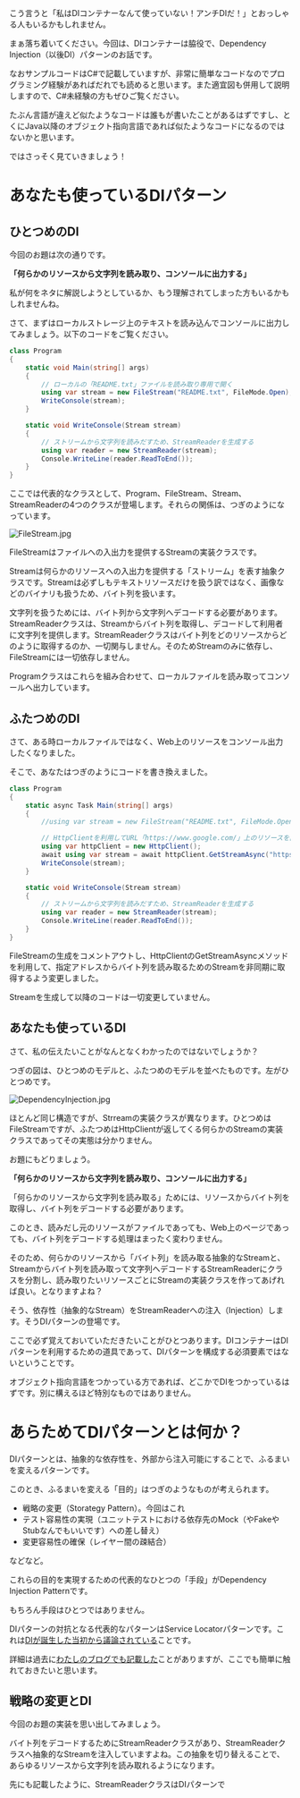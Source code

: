 こう言うと「私はDIコンテナーなんて使っていない！アンチDIだ！」とおっしゃる人もいるかもしれません。

まぁ落ち着いてください。今回は、DIコンテナーは脇役で、Dependency Injection（以後DI）パターンのお話です。

なおサンプルコードはC#で記載していますが、非常に簡単なコードなのでプログラミング経験があればだれでも読めると思います。また適宜図も併用して説明しますので、C#未経験の方もぜひご覧ください。

たぶん言語が違えど似たようなコードは誰もが書いたことがあるはずですし、とくにJava以降のオブジェクト指向言語であれば似たようなコードになるのではないかと思います。

ではさっそく見ていきましょう！

# あなたも使っているDIパターン

## ひとつめのDI

今回のお題は次の通りです。

**「何らかのリソースから文字列を読み取り、コンソールに出力する」**

私が何をネタに解説しようとしているか、もう理解されてしまった方もいるかもしれませんね。

さて、まずはローカルストレージ上のテキストを読み込んでコンソールに出力してみましょう。以下のコードをご覧ください。

```csharp
class Program
{
    static void Main(string[] args)
    {
        // ローカルの「README.txt」ファイルを読み取り専用で開く
        using var stream = new FileStream("README.txt", FileMode.Open);
        WriteConsole(stream);
    }

    static void WriteConsole(Stream stream)
    {
        // ストリームから文字列を読みだすため、StreamReaderを生成する
        using var reader = new StreamReader(stream);
        Console.WriteLine(reader.ReadToEnd());
    }
}
```

ここでは代表的なクラスとして、Program、FileStream、Stream、StreamReaderの4つのクラスが登場します。それらの関係は、つぎのようになっています。

![FileStream.jpg](https://qiita-image-store.s3.ap-northeast-1.amazonaws.com/0/99262/3f14b017-0467-3a8f-bb76-44adb438e56e.jpeg)

FileStreamはファイルへの入出力を提供するStreamの実装クラスです。

Streamは何らかのリソースへの入出力を提供する「ストリーム」を表す抽象クラスです。Streamは必ずしもテキストリソースだけを扱う訳ではなく、画像などのバイナリも扱うため、バイト列を扱います。

文字列を扱うためには、バイト列から文字列へデコードする必要があります。StreamReaderクラスは、Streamからバイト列を取得し、デコードして利用者に文字列を提供します。StreamReaderクラスはバイト列をどのリソースからどのように取得するのか、一切関与しません。そのためStreamのみに依存し、FileStreamには一切依存しません。

Programクラスはこれらを組み合わせて、ローカルファイルを読み取ってコンソールへ出力しています。


## ふたつめのDI

さて、ある時ローカルファイルではなく、Web上のリソースをコンソール出力したくなりました。

そこで、あなたはつぎのようにコードを書き換えました。

```csharp
class Program
{
    static async Task Main(string[] args)
    {
        //using var stream = new FileStream("README.txt", FileMode.Open);

        // HttpClientを利用してURL「https://www.google.com/」上のリソースを開く
        using var httpClient = new HttpClient();
        await using var stream = await httpClient.GetStreamAsync("https://www.google.com/");
        WriteConsole(stream);
    }

    static void WriteConsole(Stream stream)
    {
        // ストリームから文字列を読みだすため、StreamReaderを生成する
        using var reader = new StreamReader(stream);
        Console.WriteLine(reader.ReadToEnd());
    }
}
```

FileStreamの生成をコメントアウトし、HttpClientのGetStreamAsyncメソッドを利用して、指定アドレスからバイト列を読み取るためのStreamを非同期に取得するよう変更しました。

Streamを生成して以降のコードは一切変更していません。

## あなたも使っているDI

さて、私の伝えたいことがなんとなくわかったのではないでしょうか？

つぎの図は、ひとつめのモデルと、ふたつめのモデルを並べたものです。左がひとつめです。

![DependencyInjection.jpg](https://qiita-image-store.s3.ap-northeast-1.amazonaws.com/0/99262/e6684de4-29cb-b73c-16bb-94b8452859a5.jpeg)

ほとんど同じ構造ですが、Strreamの実装クラスが異なります。ひとつめはFileStreamですが、ふたつめはHttpClientが返してくる何らかのStreamの実装クラスであってその実態は分かりません。

お題にもどりましょう。

**「何らかのリソースから文字列を読み取り、コンソールに出力する」**

「何らかのリソースから文字列を読み取る」ためには、リソースからバイト列を取得し、バイト列をデコードする必要があります。

このとき、読みだし元のリソースがファイルであっても、Web上のページであっても、バイト列をデコードする処理はまったく変わりません。

そのため、何らかのリソースから「バイト列」を読み取る抽象的なStreamと、Streamからバイト列を読み取って文字列へデコードするStreamReaderにクラスを分割し、読み取りたいリソースごとにStreamの実装クラスを作ってあげれば良い。となりますよね？

そう、依存性（抽象的なStream）をStreamReaderへの注入（Injection）します。そうDIパターンの登場です。

ここで必ず覚えておいていただきたいことがひとつあります。DIコンテナーはDIパターンを利用するための道具であって、DIパターンを構成する必須要素ではないということです。

オブジェクト指向言語をつかっている方であれば、どこかでDIをつかっているはずです。別に構えるほど特別なものではありません。


# あらためてDIパターンとは何か？

DIパターンとは、抽象的な依存性を、外部から注入可能にすることで、ふるまいを変えるパターンです。

このとき、ふるまいを変える「目的」はつぎのようなものが考えられます。

- 戦略の変更（Storategy Pattern）。今回はこれ
- テスト容易性の実現（ユニットテストにおける依存先のMock（やFakeやStubなんでもいいです）への差し替え）
- 変更容易性の確保（レイヤー間の疎結合）

などなど。

これらの目的を実現するための代表的なひとつの「手段」がDependency Injection Patternです。

もちろん手段はひとつではありません。

DIパターンの対抗となる代表的なパターンはService Locatorパターンです。これは[DIが誕生した当初から議論されている](https://kakutani.com/trans/fowler/injection.html)ことです。

詳細は過去に[わたしのブログでも記載した](https://www.nuits.jp/entry/servicelocator-vs-dependencyinjection)ことがありますが、ここでも簡単に触れておきたいと思います。

## 戦略の変更とDI

今回のお題の実装を思い出してみましょう。

バイト列をデコードするためにStreamReaderクラスがあり、StreamReaderクラスへ抽象的なStreamを注入していますよね。この抽象を切り替えることで、あらゆるリソースから文字列を読み取れるようになります。

先にも記載したように、StreamReaderクラスはDIパターンで
